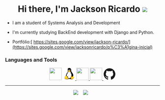 <h1 align="center"> Hi there, I'm Jackson Ricardo <img src="https://media.giphy.com/media/hvRJCLFzcasrR4ia7z/giphy.gif" width="30px"> </h1>

- I am a student of Systems Analysis and Development
- I'm currently studying BackEnd development with Django and Python.

- Portfólio:[ https://sites.google.com/view/jackson-ricardo/](https://sites.google.com/view/jacksonricardo/p%C3%A1gina-inicial)


<!---
JacksonRicardo/JacksonRicardo is a ✨ special ✨ repository because its `README.md` (this file) appears on your GitHub profile.
You can click the Preview link to take a look at your changes.
--->

### Languages and Tools 
<p align="center">
    <img src="https://cdn.worldvectorlogo.com/logos/django.svg"  width="40" height="40" /> <!--Falta o link-->
    <a href="https://www.linux.org/" target="_blank" rel="noreferrer"> <img src="https://raw.githubusercontent.com/devicons/devicon/master/icons/linux/linux-original.svg" alt="linux" width="40" height="40"/>
    <img src="https://cdn.jsdelivr.net/gh/devicons/devicon/icons/python/python-original.svg"  width="40" height="40" /> <!--Falta o link-->
    <img src="https://cdn.jsdelivr.net/gh/devicons/devicon/icons/git/git-original.svg" width="40" height="40"/> <!--Falta o link-->
    <a href="https://github.com/" target="_blank" rel="noreferrer"><img src="https://raw.githubusercontent.com/devicons/devicon/master/icons/github/github-original.svg" width="40" height="40" alt="GitHub" /></a></p>
     </a>
   <hr>
</p>

<!--<hr>-->

<div> 
   <p align="center">
     <a href = "mailto:jackson.r@escolar.ifrn.edu.br"><img src="https://img.shields.io/badge/-Gmail-%23333?style=for-the-badge&logo=gmail&logoColor=red" target="_blank"></a>&nbsp;&nbsp;&nbsp;
    <a href="https://www.linkedin.com/in/jackson-r-1910021b2/" target="_blank"><img src="https://img.shields.io/badge/-LinkedIn-%230077B5?style=for-the-badge&logo=linkedin&logoColor=white" target="_blank"></a></a>&nbsp;&nbsp;&nbsp;
   </p>
</div>
